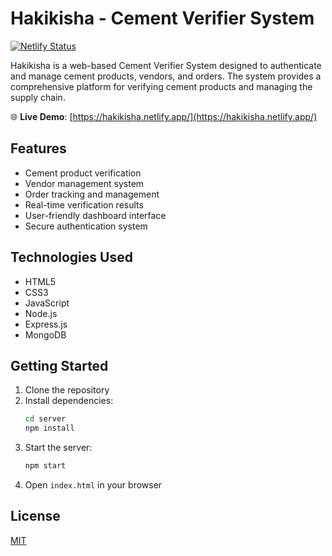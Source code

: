 # Hakikisha - Cement Verifier System

[![Netlify Status](https://api.netlify.com/api/v1/badges/YOUR-NETLIFY-ID/deploy-status)](https://app.netlify.com/sites/hakikisha/deploys)

Hakikisha is a web-based Cement Verifier System designed to authenticate and manage cement products, vendors, and orders. The system provides a comprehensive platform for verifying cement products and managing the supply chain.

🌐 **Live Demo**: [https://hakikisha.netlify.app/](https://hakikisha.netlify.app/)

## Features

- Cement product verification
- Vendor management system
- Order tracking and management
- Real-time verification results
- User-friendly dashboard interface
- Secure authentication system

## Technologies Used

- HTML5
- CSS3
- JavaScript
- Node.js
- Express.js
- MongoDB

## Getting Started

1. Clone the repository
2. Install dependencies:
   ```bash
   cd server
   npm install
   ```
3. Start the server:
   ```bash
   npm start
   ```
4. Open `index.html` in your browser

## License

[MIT](https://choosealicense.com/licenses/mit/)
